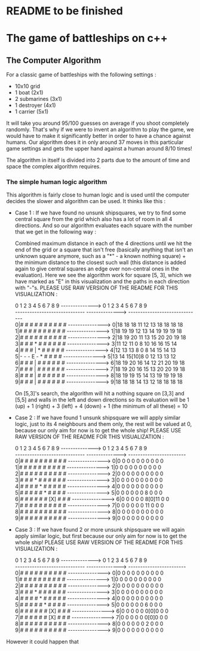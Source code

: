 # README to be finished
# The game of battleships on c++


## The Computer Algorithm
For a classic game of battleships with the following settings :
- 10x10 grid
- 1 boat (2x1)
- 2 submarines (3x1)
- 1 destroyer (4x1)
- 1 carrier (5x1)
  
It will take you around 95/100 guesses on average if you shoot completely randomly.
That's why if we were to invent an algorithm to play the game, we would have to make it significantly better in order to have a chance against humans.
Our algorithm does it in only around 37 moves in this particular game settings and gets the upper hand against a human around 8/10 times!

The algorithm in itself is divided into 2 parts due to the amount of time and space the complex algorithm requires.
### The simple human logic algorithm
This algorithm is fairly close to human logic and is used until the computer decides the slower and algorithm can be used.
It thinks like this :
- Case 1 : If we have found no unsunk shipsquares, we try to find some central square from the grid which also has a lot of room in all 4 directions. And so our algorithm evaluates each square with the number that we get in the following way :
  
  Combined maximum distance in each of the 4 directions until we hit the end of the grid or a square that isn't free (basically anything that isn't an unknown square anymore, such as a "*" - a known nothing square) + the minimum distance to the closest such wall (this distance is added again to give central squares an edge over non-central ones in the evaluation). Here we see the algorithm work for square [5, 3], which we have marked as "E" in this visualization and the paths in each direction with "-"s. PLEASE USE RAW VERSION OF THE README FOR THIS VISUALIZATION :
  
  0  1  2  3  4  5  6  7  8  9  -------------->    0  1  2  3  4  5  6  7  8  9                                                                                       
  ----------------------------- -------------->  ------------------------------                                                                                     
0|#  #  #  #  #  #  #  #  #  # ---------------> 0|18 18 18 11 12 13 18 18 18 18                                                                                     
1|#  #  #  #  #  #  #  #  #  # ---------------> 1|18 19 19 12 13 14 19 19 19 18                                                                                     
2|#  #  #  #  #  #  #  #  #  # ---------------> 2|18 19 20 11 13 15 20 20 19 18                                                                                     
3|#  #  #  *  #  #  #  #  #  # ---------------> 3|11 12 11 0  8  10 16 16 15 14                                                                                       
4|#  #  #  |  *  #  #  #  #  # ---------------> 4|12 13 13 8  0  8  14 15 14 13                                                                                        
5|-  -  -  E  -  *  #  #  #  # ---------------> 5|13 14 15[10]8  0  12 13 13 12                                                                                      
6|#  #  #  |  #  #  #  #  #  # ---------------> 6|18 19 20 16 14 12 21 20 19 18                                                                                     
7|#  #  #  |  #  #  #  #  #  # ---------------> 7|18 19 20 16 15 13 20 20 19 18                                                                                     
8|#  #  #  |  #  #  #  #  #  # ---------------> 8|18 19 19 15 14 13 19 19 19 18                                                                                     
9|#  #  #  |  #  #  #  #  #  # ---------------> 9|18 18 18 14 13 12 18 18 18 18                                                                                     


  On [5,3]'s search, the algorithm will hit a nothing square on [3,3] and [5,5] and walls in the left and down directions so its evaluation will be 1 (up) + 1 (right) + 3 (left) + 4 (down) + 1 (the minimum of all these) = 10
  
- Case 2 : If we have found 1 unsunk shipsquare we will apply similar logic, just to its 4 neighbours and them only, the rest will be valued at 0, because our only aim for now is to get the whole ship!  PLEASE USE RAW VERSION OF THE README FOR THIS VISUALIZATION :


  0  1  2  3  4  5  6  7  8  9  -------------->   0 1 2 3 4 5 6  7 8 9                                                                                                 
  ----------------------------- --------------> ------------------------                                                                                               
0|#  #  #  #  #  #  #  #  #  # ---------------> 0|0 0 0 0 0 0 0  0 0 0                                                                                                 
1|#  #  #  #  #  #  #  #  #  # ---------------> 1|0 0 0 0 0 0 0  0 0 0                                                                                                 
2|#  #  #  #  #  #  #  #  #  # ---------------> 2|0 0 0 0 0 0 0  0 0 0                                                                                                 
3|#  #  #  *  #  #  #  #  #  # ---------------> 3|0 0 0 0 0 0 0  0 0 0                                                                                                 
4|#  #  #  #  *  #  #  #  #  # ---------------> 4|0 0 0 0 0 0 0  0 0 0                                                                                                 
5|#  #  #  #  #  *  #  #  #  # ---------------> 5|0 0 0 0 0 0 8  0 0 0                                                                                                 
6|#  #  #  #  #  # [X] #  #  # ---------------> 6|0 0 0 0 0 8[0]11 0 0                                                                                                 
7|#  #  #  #  #  #  #  #  #  # ---------------> 7|0 0 0 0 0 0 11 0 0 0                                                                                                 
8|#  #  #  #  #  #  #  #  #  # ---------------> 8|0 0 0 0 0 0 0  0 0 0                                                                                                 
9|#  #  #  #  #  #  #  #  #  # ---------------> 9|0 0 0 0 0 0 0  0 0 0                                                                                                 

- Case 3 : If we have found 2 or more unsunk shipsquare we will again apply similar logic, but first because our only aim for now is to get the whole ship!  PLEASE USE RAW VERSION OF THE README FOR THIS VISUALIZATION :

  0  1  2  3  4  5  6  7  8  9  -------------->   0 1 2 3 4 5 6 7 8 9                                                                                                 
  ----------------------------- --------------> ------------------------                                                                                               
0|#  #  #  #  #  #  #  #  #  # ---------------> 0|0 0 0 0 0 0 0 0 0 0                                                                                                  
1|#  #  #  #  #  #  #  #  #  # ---------------> 1|0 0 0 0 0 0 0 0 0 0                                                                                                  
2|#  #  #  #  #  #  #  #  #  # ---------------> 2|0 0 0 0 0 0 0 0 0 0                                                                                                  
3|#  #  #  *  #  #  #  #  #  # ---------------> 3|0 0 0 0 0 0 0 0 0 0                                                                                                  
4|#  #  #  #  *  #  #  #  #  # ---------------> 4|0 0 0 0 0 0 0 0 0 0                                                                                                  
5|#  #  #  #  #  *  #  #  #  # ---------------> 5|0 0 0 0 0 0 6 0 0 0                                                                                                  
6|#  #  #  #  #  # [X] #  #  # ---------------> 6|0 0 0 0 0 0[0]0 0 0                                                                                                  
7|#  #  #  #  #  # [X] #  #  # ---------------> 7|0 0 0 0 0 0[0]0 0 0                                                                                                  
8|#  #  #  #  #  #  #  #  #  # ---------------> 8|0 0 0 0 0 0 2 0 0 0                                                                                                  
9|#  #  #  #  #  #  #  #  #  # ---------------> 9|0 0 0 0 0 0 0 0 0 0                                                                                                  

However it could happen that 

